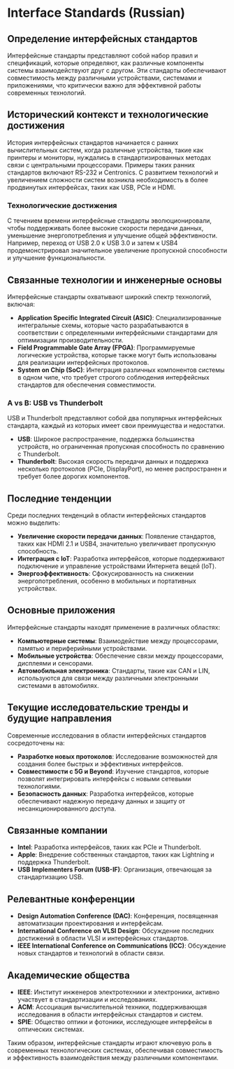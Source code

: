 # Interface Standards (Russian)

## Определение интерфейсных стандартов

Интерфейсные стандарты представляют собой набор правил и спецификаций, которые определяют, как различные компоненты системы взаимодействуют друг с другом. Эти стандарты обеспечивают совместимость между различными устройствами, системами и приложениями, что критически важно для эффективной работы современных технологий.

## Исторический контекст и технологические достижения

История интерфейсных стандартов начинается с ранних вычислительных систем, когда различные устройства, такие как принтеры и мониторы, нуждались в стандартизированных методах связи с центральными процессорами. Примеры таких ранних стандартов включают RS-232 и Centronics. С развитием технологий и увеличением сложности систем возникла необходимость в более продвинутых интерфейсах, таких как USB, PCIe и HDMI.

### Технологические достижения

С течением времени интерфейсные стандарты эволюционировали, чтобы поддерживать более высокие скорости передачи данных, уменьшение энергопотребления и улучшение общей эффективности. Например, переход от USB 2.0 к USB 3.0 и затем к USB4 продемонстрировал значительное увеличение пропускной способности и улучшение функциональности.

## Связанные технологии и инженерные основы

Интерфейсные стандарты охватывают широкий спектр технологий, включая:

- **Application Specific Integrated Circuit (ASIC)**: Специализированные интегральные схемы, которые часто разрабатываются в соответствии с определенными интерфейсными стандартами для оптимизации производительности.
- **Field Programmable Gate Array (FPGA)**: Программируемые логические устройства, которые также могут быть использованы для реализации интерфейсных протоколов.
- **System on Chip (SoC)**: Интеграция различных компонентов системы в одном чипе, что требует строгого соблюдения интерфейсных стандартов для обеспечения совместимости.

### A vs B: USB vs Thunderbolt

USB и Thunderbolt представляют собой два популярных интерфейсных стандарта, каждый из которых имеет свои преимущества и недостатки. 

- **USB**: Широкое распространение, поддержка большинства устройств, но ограниченная пропускная способность по сравнению с Thunderbolt.
- **Thunderbolt**: Высокая скорость передачи данных и поддержка несколько протоколов (PCIe, DisplayPort), но менее распространен и требует более дорогих компонентов.

## Последние тенденции

Среди последних тенденций в области интерфейсных стандартов можно выделить:

- **Увеличение скорости передачи данных**: Появление стандартов, таких как HDMI 2.1 и USB4, значительно увеличивает пропускную способность.
- **Интеграция с IoT**: Разработка интерфейсов, которые поддерживают подключение и управление устройствами Интернета вещей (IoT).
- **Энергоэффективность**: Сфокусированность на снижении энергопотребления, особенно в мобильных и портативных устройствах.

## Основные приложения

Интерфейсные стандарты находят применение в различных областях:

- **Компьютерные системы**: Взаимодействие между процессорами, памятью и периферийными устройствами.
- **Мобильные устройства**: Обеспечение связи между процессорами, дисплеями и сенсорами.
- **Автомобильная электроника**: Стандарты, такие как CAN и LIN, используются для связи между различными электронными системами в автомобилях.

## Текущие исследовательские тренды и будущие направления

Современные исследования в области интерфейсных стандартов сосредоточены на:

- **Разработке новых протоколов**: Исследование возможностей для создания более быстрых и эффективных интерфейсов.
- **Совместимости с 5G и Beyond**: Изучение стандартов, которые позволят интегрировать интерфейсы с новыми сетевыми технологиями.
- **Безопасность данных**: Разработка интерфейсов, которые обеспечивают надежную передачу данных и защиту от несанкционированного доступа.

## Связанные компании

- **Intel**: Разработка интерфейсов, таких как PCIe и Thunderbolt.
- **Apple**: Внедрение собственных стандартов, таких как Lightning и поддержка Thunderbolt.
- **USB Implementers Forum (USB-IF)**: Организация, отвечающая за стандартизацию USB.

## Релевантные конференции

- **Design Automation Conference (DAC)**: Конференция, посвященная автоматизации проектирования и интерфейсам.
- **International Conference on VLSI Design**: Обсуждение последних достижений в области VLSI и интерфейсных стандартов.
- **IEEE International Conference on Communications (ICC)**: Обсуждение новых стандартов и технологий в области связи.

## Академические общества

- **IEEE**: Институт инженеров электротехники и электроники, активно участвует в стандартизации и исследованиях.
- **ACM**: Ассоциация вычислительной техники, поддерживающая исследования в области интерфейсных стандартов и систем.
- **SPIE**: Общество оптики и фотоники, исследующее интерфейсы в оптических системах. 

Таким образом, интерфейсные стандарты играют ключевую роль в современных технологических системах, обеспечивая совместимость и эффективность взаимодействия между различными компонентами.